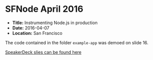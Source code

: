 # SFNode April 2016

- **Title:** Instrumenting Node.js in production
- **Date:** 2016-04-07
- **Location:** San Francisco

The code contained in the folder `example-app` was demoed on slide 16.

[SpeakerDeck slies can be found here](https://speakerdeck.com/wa7son/sfnode-april-instrumenting-node-dot-js-in-production)
